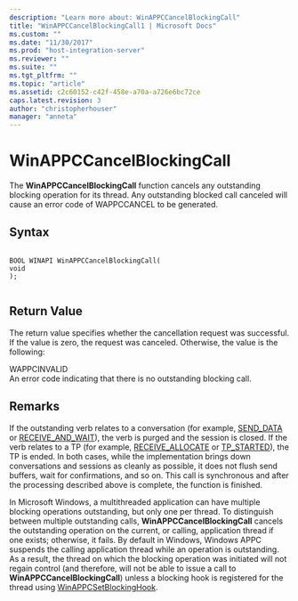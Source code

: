 ```yaml
---
description: "Learn more about: WinAPPCCancelBlockingCall"
title: "WinAPPCCancelBlockingCall1 | Microsoft Docs"
ms.custom: ""
ms.date: "11/30/2017"
ms.prod: "host-integration-server"
ms.reviewer: ""
ms.suite: ""
ms.tgt_pltfrm: ""
ms.topic: "article"
ms.assetid: c2c60152-c42f-458e-a70a-a726e6bc72ce
caps.latest.revision: 3
author: "christopherhouser"
manager: "anneta"
---
```

# WinAPPCCancelBlockingCall
The **WinAPPCCancelBlockingCall** function cancels any outstanding blocking operation for its thread. Any outstanding blocked call canceled will cause an error code of WAPPCCANCEL to be generated.  
  
## Syntax  
  
```  
  
BOOL WINAPI WinAPPCCancelBlockingCall(  
void  
);  
  
```  
  
## Return Value  
 The return value specifies whether the cancellation request was successful. If the value is zero, the request was canceled. Otherwise, the value is the following:  
  
 WAPPCINVALID  
 An error code indicating that there is no outstanding blocking call.  
  
## Remarks  
 If the outstanding verb relates to a conversation (for example, [SEND_DATA](../core/send-data1.md) or [RECEIVE_AND_WAIT](../core/receive-and-wait2.md)), the verb is purged and the session is closed. If the verb relates to a TP (for example, [RECEIVE_ALLOCATE](../core/receive-allocate1.md) or [TP_STARTED](../core/tp-started2.md)), the TP is ended. In both cases, while the implementation brings down conversations and sessions as cleanly as possible, it does not flush send buffers, wait for confirmations, and so on. This call is synchronous and after the processing described above is complete, the function is finished.  
  
 In Microsoft Windows, a multithreaded application can have multiple blocking operations outstanding, but only one per thread. To distinguish between multiple outstanding calls, **WinAPPCCancelBlockingCall** cancels the outstanding operation on the current, or calling, application thread if one exists; otherwise, it fails. By default in Windows, Windows APPC suspends the calling application thread while an operation is outstanding. As a result, the thread on which the blocking operation was initiated will not regain control (and therefore, will not be able to issue a call to **WinAPPCCancelBlockingCall**) unless a blocking hook is registered for the thread using [WinAPPCSetBlockingHook](../core/winappcsetblockinghook1.md).
